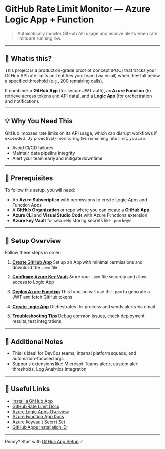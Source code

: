 # GitHub Rate Limit Monitor — Azure Logic App + Function

> Automatically monitor GitHub API usage and receive alerts when rate limits are running low.

---

## 🚀 What is this?

This project is a production-grade proof of concept (POC) that tracks your GitHub API rate limits and notifies your team (via email) when they fall below a specified threshold (e.g., 200 remaining calls).

It combines a **GitHub App** (for secure JWT auth), an **Azure Function** (to retrieve access tokens and API data), and a **Logic App** (for orchestration and notification).

---

## 💡 Why You Need This

GitHub imposes rate limits on its API usage, which can disrupt workflows if exceeded. By proactively monitoring the remaining rate limit, you can:

* Avoid CI/CD failures
* Maintain data pipeline integrity
* Alert your team early and mitigate downtime

---

## 🔧 Prerequisites

To follow this setup, you will need:

* An **Azure Subscription** with permissions to create Logic Apps and Function Apps
* A **GitHub Organization** or repo where you can create a **GitHub App**
* **Azure CLI** and **Visual Studio Code** with Azure Functions extension
* **Azure Key Vault** for securely storing secrets like `.pem` keys

---

## 💪 Setup Overview

Follow these steps in order:

1. **[Create GitHub App](./Github-app-setup.md)**
   Set up an App with minimal permissions and download the `.pem` file

2. **[Configure Azure Key Vault](./Key-vault-setup.md)**
   Store your `.pem` file securely and allow access to Logic App

3. **[Deploy Azure Function](./azure-function.md)**
   This function will use the `.pem` to generate a JWT and fetch GitHub tokens

4. **[Create Logic App](./logic-app.md)**
   Orchestrates the process and sends alerts via email

5. **[Troubleshooting Tips](./troubleshooting.md)**
   Debug common issues, check deployment results, test integrations

---

## 📌 Additional Notes

* This is ideal for DevOps teams, internal platform squads, and automation-focused orgs
* Supports extensions like: Microsoft Teams alerts, custom alert thresholds, Log Analytics integration

---

## 🐽 Useful Links

* [Install a GitHub App](https://docs.github.com/en/apps/using-github-apps/installing-your-own-github-app)
* [GitHub Rate Limit Docs](https://docs.github.com/en/rest/rate-limit)
* [Azure Logic Apps Overview](https://learn.microsoft.com/en-us/azure/logic-apps/)
* [Azure Function App Docs](https://learn.microsoft.com/en-us/azure/azure-functions/functions-overview)
* [Azure Keyvault Secret Set](https://learn.microsoft.com/en-us/cli/azure/keyvault/secret?view=azure-cli-latest#az-keyvault-secret-set)
* [GitHub Apps Installation ID](https://stackoverflow.com/questions/74462420/where-can-we-find-github-apps-installation-id)

---

Ready? Start with [GitHub App Setup](./Github-app-setup.md) ✅
